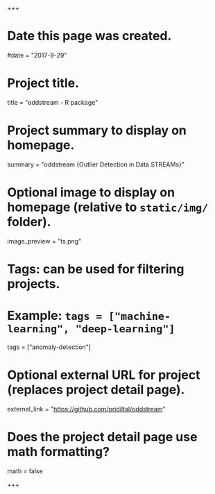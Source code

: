 +++
# Date this page was created.
#date = "2017-9-29"
  
# Project title.
title = "oddstream - R package"
  
# Project summary to display on homepage.
summary = "oddstream {Outlier Detection in Data STREAMs}"
  
# Optional image to display on homepage (relative to `static/img/` folder).
image_preview = "ts.png"
  
# Tags: can be used for filtering projects.
# Example: `tags = ["machine-learning", "deep-learning"]`
tags = ["anomaly-detection"]
  
# Optional external URL for project (replaces project detail page).
external_link = "https://github.com/pridiltal/oddstream"
  
# Does the project detail page use math formatting?
math = false
  
+++
    
    